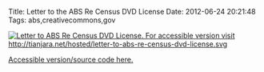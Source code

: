 Title: Letter to the ABS Re Census DVD License
Date: 2012-06-24 20:21:48
Tags: abs,creativecommons,gov

<a href="http://tianjara.net/hosted/letter-to-abs-re-census-dvd-license.png"><img src="http://tianjara.net/hosted/letter-to-abs-re-census-dvd-license.png" alt="Letter to ABS Re Census DVD License. For accessible version visit http://tianjara.net/hosted/letter-to-abs-re-census-dvd-license.svg" /></a>

<a href="http://tianjara.net/hosted/letter-to-abs-re-census-dvd-license.svg">Accessible version/source code here.</a>
